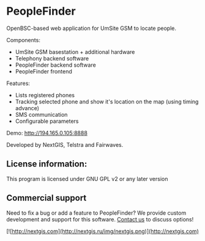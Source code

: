 # PeopleFinder
OpenBSC-based web application for UmSite GSM to locate people.

Components:

* UmSite GSM basestation + additional hardware
* Telephony backend software
* PeopleFinder backend software
* PeopleFinder frontend

Features:

* Lists registered phones
* Tracking selected phone and show it's location on the map (using timing advance)
* SMS communication
* Configurable parameters

Demo: http://194.165.0.105:8888

Developed by NextGIS, Telstra and Fairwaves.

License information:
-------------
This program is licensed under GNU GPL v2 or any later version

Commercial support
----------
Need to fix a bug or add a feature to PeopleFinder? We provide custom development and support for this software. [Contact us](http://nextgis.ru/en/contact/) to discuss options!

[![http://nextgis.com](http://nextgis.ru/img/nextgis.png)](http://nextgis.com)
